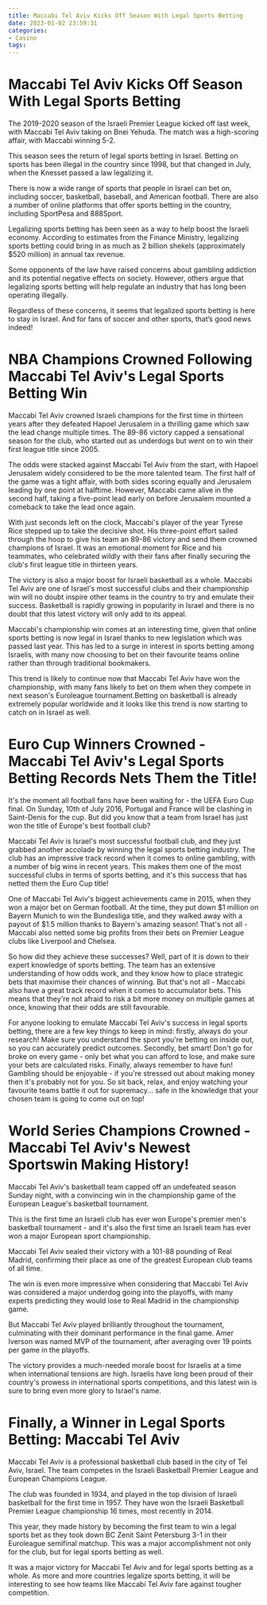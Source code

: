 ```yaml
---
title: Maccabi Tel Aviv Kicks Off Season With Legal Sports Betting
date: 2023-01-02 23:59:31
categories:
- Casino
tags:
---
```



#  Maccabi Tel Aviv Kicks Off Season With Legal Sports Betting

The 2019-2020 season of the Israeli Premier League kicked off last week, with Maccabi Tel Aviv taking on Bnei Yehuda. The match was a high-scoring affair, with Maccabi winning 5-2.

This season sees the return of legal sports betting in Israel. Betting on sports has been illegal in the country since 1998, but that changed in July, when the Knesset passed a law legalizing it.

There is now a wide range of sports that people in Israel can bet on, including soccer, basketball, baseball, and American football. There are also a number of online platforms that offer sports betting in the country, including SportPesa and 888Sport.

Legalizing sports betting has been seen as a way to help boost the Israeli economy. According to estimates from the Finance Ministry, legalizing sports betting could bring in as much as 2 billion shekels (approximately $520 million) in annual tax revenue.

Some opponents of the law have raised concerns about gambling addiction and its potential negative effects on society. However, others argue that legalizing sports betting will help regulate an industry that has long been operating illegally.

Regardless of these concerns, it seems that legalized sports betting is here to stay in Israel. And for fans of soccer and other sports, that’s good news indeed!

#  NBA Champions Crowned Following Maccabi Tel Aviv's Legal Sports Betting Win

Maccabi Tel Aviv crowned Israeli champions for the first time in thirteen years after they defeated Hapoel Jerusalem in a thrilling game which saw the lead change multiple times. The 89-86 victory capped a sensational season for the club, who started out as underdogs but went on to win their first league title since 2005.

The odds were stacked against Maccabi Tel Aviv from the start, with Hapoel Jerusalem widely considered to be the more talented team. The first half of the game was a tight affair, with both sides scoring equally and Jerusalem leading by one point at halftime. However, Maccabi came alive in the second half, taking a five-point lead early on before Jerusalem mounted a comeback to take the lead once again.

With just seconds left on the clock, Maccabi's player of the year Tyrese Rice stepped up to take the decisive shot. His three-point effort sailed through the hoop to give his team an 89-86 victory and send them crowned champions of Israel. It was an emotional moment for Rice and his teammates, who celebrated wildly with their fans after finally securing the club's first league title in thirteen years.

The victory is also a major boost for Israeli basketball as a whole. Maccabi Tel Aviv are one of Israel's most successful clubs and their championship win will no doubt inspire other teams in the country to try and emulate their success. Basketball is rapidly growing in popularity in Israel and there is no doubt that this latest victory will only add to its appeal.

Maccabi's championship win comes at an interesting time, given that online sports betting is now legal in Israel thanks to new legislation which was passed last year. This has led to a surge in interest in sports betting among Israelis, with many now choosing to bet on their favourite teams online rather than through traditional bookmakers.

This trend is likely to continue now that Maccabi Tel Aviv have won the championship, with many fans likely to bet on them when they compete in next season's Euroleague tournament.Betting on basketball is already extremely popular worldwide and it looks like this trend is now starting to catch on in Israel as well.

#  Euro Cup Winners Crowned - Maccabi Tel Aviv's Legal Sports Betting Records Nets Them the Title!

It's the moment all football fans have been waiting for - the UEFA Euro Cup final. On Sunday, 10th of July 2016, Portugal and France will be clashing in Saint-Denis for the cup. But did you know that a team from Israel has just won the title of Europe's best football club?

Maccabi Tel Aviv is Israel's most successful football club, and they just grabbed another accolade by winning the legal sports betting industry. The club has an impressive track record when it comes to online gambling, with a number of big wins in recent years. This makes them one of the most successful clubs in terms of sports betting, and it's this success that has netted them the Euro Cup title!

One of Maccabi Tel Aviv's biggest achievements came in 2015, when they won a major bet on German football. At the time, they put down $1 million on Bayern Munich to win the Bundesliga title, and they walked away with a payout of $1.5 million thanks to Bayern's amazing season! That's not all - Maccabi also netted some big profits from their bets on Premier League clubs like Liverpool and Chelsea.

So how did they achieve these successes? Well, part of it is down to their expert knowledge of sports betting. The team has an extensive understanding of how odds work, and they know how to place strategic bets that maximise their chances of winning. But that's not all - Maccabi also have a great track record when it comes to accumulator bets. This means that they're not afraid to risk a bit more money on multiple games at once, knowing that their odds are still favourable.

For anyone looking to emulate Maccabi Tel Aviv's success in legal sports betting, there are a few key things to keep in mind: firstly, always do your research! Make sure you understand the sport you're betting on inside out, so you can accurately predict outcomes. Secondly, bet smart! Don't go for broke on every game - only bet what you can afford to lose, and make sure your bets are calculated risks. Finally, always remember to have fun! Gambling should be enjoyable - if you're stressed out about making money then it's probably not for you. So sit back, relax, and enjoy watching your favourite teams battle it out for supremacy... safe in the knowledge that your chosen team is going to come out on top!

#  World Series Champions Crowned - Maccabi Tel Aviv's Newest Sportswin Making History!

Maccabi Tel Aviv's basketball team capped off an undefeated season Sunday night, with a convincing win in the championship game of the European League's basketball tournament.

This is the first time an Israeli club has ever won Europe's premier men's basketball tournament - and it's also the first time an Israeli team has ever won a major European sport championship.

Maccabi Tel Aviv sealed their victory with a 101-88 pounding of Real Madrid, confirming their place as one of the greatest European club teams of all time.

The win is even more impressive when considering that Maccabi Tel Aviv was considered a major underdog going into the playoffs, with many experts predicting they would lose to Real Madrid in the championship game.

But Maccabi Tel Aviv played brilliantly throughout the tournament, culminating with their dominant performance in the final game. Amer Iverson was named MVP of the tournament, after averaging over 19 points per game in the playoffs.

The victory provides a much-needed morale boost for Israelis at a time when international tensions are high. Israelis have long been proud of their country's prowess in international sports competitions, and this latest win is sure to bring even more glory to Israel's name.

#  Finally, a Winner in Legal Sports Betting: Maccabi Tel Aviv

Maccabi Tel Aviv is a professional basketball club based in the city of Tel Aviv, Israel. The team competes in the Israeli Basketball Premier League and European Champions League.

The club was founded in 1934, and played in the top division of Israeli basketball for the first time in 1957. They have won the Israeli Basketball Premier League championship 16 times, most recently in 2014.

This year, they made history by becoming the first team to win a legal sports bet as they took down BC Zenit Saint Petersburg 3-1 in their Euroleague semifinal matchup. This was a major accomplishment not only for the club, but for legal sports betting as well.

It was a major victory for Maccabi Tel Aviv and for legal sports betting as a whole. As more and more countries legalize sports betting, it will be interesting to see how teams like Maccabi Tel Aviv fare against tougher competition.